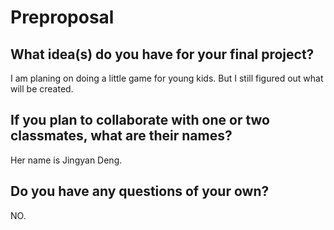# Preproposal

## What idea(s) do you have for your final project?

I am planing on doing a little game for young kids. But I still figured out what will be created.

## If you plan to collaborate with one or two classmates, what are their names?

Her name is Jingyan Deng.

## Do you have any questions of your own?

NO.
